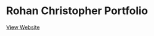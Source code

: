 <html>
<body>
<h1>Rohan Christopher Portfolio</h1>
 <a href =https://robotic7o7.github.io/RohanChristopherPortfolio/index-dark.html> View Website </a>
</body>
<html>


